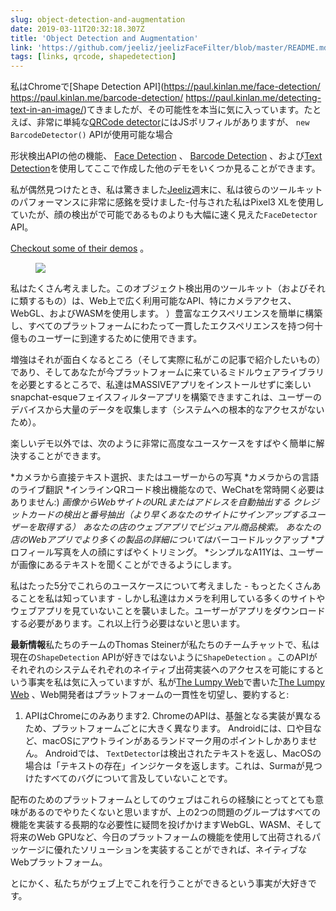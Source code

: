 ```yaml
---
slug: object-detection-and-augmentation
date: 2019-03-11T20:32:18.307Z
title: 'Object Detection and Augmentation'
link: 'https://github.com/jeeliz/jeelizFaceFilter/blob/master/README.md#features'
tags: [links, qrcode, shapedetection]
---
```

私はChromeで[Shape Detection API](https://paul.kinlan.me/face-detection/ https://paul.kinlan.me/barcode-detection/ https://paul.kinlan.me/detecting-text-in-an-image/)てきましたが、その可能性を本当に気に入っています。たとえば、非常に単純な[QRCode detector](https://qrsnapper.com)にはJSポリフィルがありますが、 `new BarcodeDetector()` APIが使用可能な場合

形状検出APIの他の機能、 [Face Detection](https://paul.kinlan.me/face-detection/) 、 [Barcode Detection](https://paul.kinlan.me/barcode-detection/) 、および[Text Detection](https://paul.kinlan.me/detecting-text-in-an-image/)を使用してここで作成した他のデモをいくつか見ることができます。

私が偶然見つけたとき、私は驚きました[Jeeliz](https://jeeliz.com)週末に、私は彼らのツールキットのパフォーマンスに非常に感銘を受けました-付与された私はPixel3 XLを使用していたが、顔の検出がで可能であるものよりも大幅に速く見えた`FaceDetector` API。

[Checkout some of their demos](https://jeeliz.com/sunglasses) 。

<figure>
  <img src="/images/2019-03-11-object-detection-and-augmentation.jpeg">
</figure>

私はたくさん考えました。このオブジェクト検出用のツールキット（およびそれに類するもの）は、Web上で広く利用可能なAPI、特にカメラアクセス、WebGL、およびWASMを使用します。 ）豊富なエクスペリエンスを簡単に構築し、すべてのプラットフォームにわたって一貫したエクスペリエンスを持つ何十億ものユーザーに到達するために使用できます。

増強はそれが面白くなるところ（そして実際に私がこの記事で紹介したいもの）であり、そしてあなたが今プラットフォームに来ているミドルウェアライブラリを必要とするところで、私達はMASSIVEアプリをインストールせずに楽しいsnapchat-esqueフェイスフィルターアプリを構築できますこれは、ユーザーのデバイスから大量のデータを収集します（システムへの根本的なアクセスがないため）。

楽しいデモ以外では、次のように非常に高度なユースケースをすばやく簡単に解決することができます。

*カメラから直接テキスト選択、またはユーザーからの写真
*カメラからの言語のライブ翻訳
*インラインQRコード検出機能なので、WeChatを常時開く必要はありません:)
*画像からWebサイトのURLまたはアドレスを自動抽出する
*クレジットカードの検出と番号抽出（より早くあなたのサイトにサインアップするユーザーを取得する）
あなたの店のウェブアプリで*ビジュアル商品検索。
あなたの店のWebアプリでより多くの製品の詳細については*バーコードルックアップ
*プロフィール写真を人の顔にすばやくトリミング。
*シンプルなA11Yは、ユーザーが画像にあるテキストを聞くことができるようにします。

私はたった5分でこれらのユースケースについて考えました - もっとたくさんあることを私は知っています - しかし私達はカメラを利用している多くのサイトやウェブアプリを見ていないことを襲いました。ユーザーがアプリをダウンロードする必要があります。これ以上行う必要はないと思います。

**最新情報**私たちのチームのThomas Steinerが私たちのチームチャットで、私は現在の`ShapeDetection` APIが好きではないように`ShapeDetection` 。このAPIがそれぞれのシステムそれぞれのネイティブ出荷実装へのアクセスを可能にするという事実を私は気に入っていますが、私が[The Lumpy Web](/the-lumpy-web/)で書いた[The Lumpy Web](/the-lumpy-web/) 、Web開発者はプラットフォームの一貫性を切望し、要約すると:

1. APIはChromeにのみあります2. ChromeのAPIは、基盤となる実装が異なるため、プラットフォームごとに大きく異なります。 Androidには、口や目など、macOSにアウトラインがあるランドマーク用のポイントしかありません。 Androidでは、 `TextDetector`は検出されたテキストを返し、MacOSの場合は「テキストの存在」インジケータを返します。これは、Surmaが見つけたすべてのバグについて言及していないことです。

配布のためのプラットフォームとしてのウェブはこれらの経験にとってとても意味があるのでやりたくないと思いますが、上の2つの問題のグループはすべての機能を実装する長期的な必要性に疑問を投げかけますWebGL、WASM、そして将来のWeb GPUなど、今日のプラットフォームの機能を使用して出荷されるパッケージに優れたソリューションを実装することができれば、ネイティブなWebプラットフォーム。

とにかく、私たちがウェブ上でこれを行うことができるという事実が大好きです。